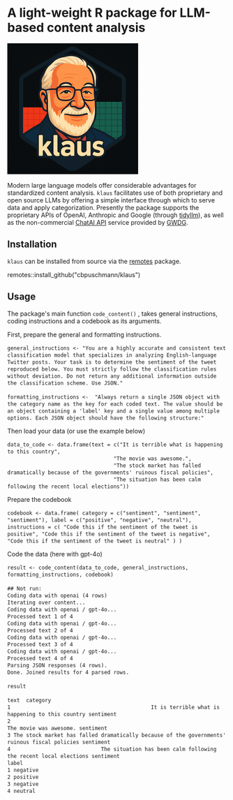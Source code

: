 # A light-weight R package for LLM-based content analysis

![klaus](logo_black.png?raw=true "klaus")

Modern large language models offer considerable advantages for standardized content analysis. `klaus` facilitates use of both proprietary and open source LLMs by offering a simple interface through which to serve data and apply categorization. Presently the package supports the proprietary APIs of OpenAI, Anthropic and Google (through [tidyllm](https://cran.r-project.org/package=tidyllm)), as well as the non-commercial [ChatAI API](https://docs.hpc.gwdg.de/services/saia/index.html) service provided by [GWDG](https://gwdg.de/en/). 

## Installation

`klaus` can be installed from source via the [remotes](https://cran.r-project.org/package=remotes) package.

  remotes::install_github("cbpuschmann/klaus")
  
## Usage

The package's main function `code_content()` , takes general instructions, coding instructions and a codebook as its arguments.

First, prepare the general and formatting instructions.
      
    general_instructions <- "You are a highly accurate and consistent text classification model that specializes in analyzing English-language Twitter posts. Your task is to determine the sentiment of the tweet reproduced below. You must strictly follow the classification rules without deviation. Do not return any additional information outside the classification scheme. Use JSON."
  
    formatting_instructions <-  "Always return a single JSON object with the category name as the key for each coded text. The value should be an object containing a 'label' key and a single value among multiple options. Each JSON object should have the following structure:"
  
Then load your data (or use the example below)

    data_to_code <- data.frame(text = c("It is terrible what is happening to this country", 
                                      "The movie was awesome.", 
                                      "The stock market has falled dramatically because of the governments' ruinous fiscal policies", 
                                      "The situation has been calm following the recent local elections"))
  
Prepare the codebook

    codebook <- data.frame( category = c("sentiment", "sentiment", "sentiment"), label = c("positive", "negative", "neutral"), instructions = c( "Code this if the sentiment of the tweet is positive", "Code this if the sentiment of the tweet is negative", "Code this if the sentiment of the tweet is neutral" ) )
  
Code the data (here with gpt-4o)

    result <- code_content(data_to_code, general_instructions, formatting_instructions, codebook)
    
    ## Not run:
    Coding data with openai (4 rows)
    Iterating over content...
    Coding data with openai / gpt-4o...
    Processed text 1 of 4
    Coding data with openai / gpt-4o...
    Processed text 2 of 4
    Coding data with openai / gpt-4o...
    Processed text 3 of 4
    Coding data with openai / gpt-4o...
    Processed text 4 of 4
    Parsing JSON responses (4 rows).
    Done. Joined results for 4 parsed rows.
	
    result
	
    text  category
    1                                             It is terrible what is happening to this country sentiment
    2                                                                       The movie was awesome. sentiment
    3 The stock market has falled dramatically because of the governments' ruinous fiscal policies sentiment
    4                             The situation has been calm following the recent local elections sentiment
    label
    1 negative
    2 positive
    3 negative
    4 neutral
